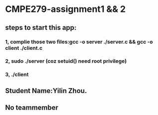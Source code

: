 # CMPE279-assignment1 && 2

## steps to start this app:
### 1, complie those two files:gcc -o server ./server.c && gcc -o client ./client.c
### 2, sudo ./server (coz setuid() need root privilege)
### 3, ./client

## Student Name:Yilin Zhou.
## No teammember
